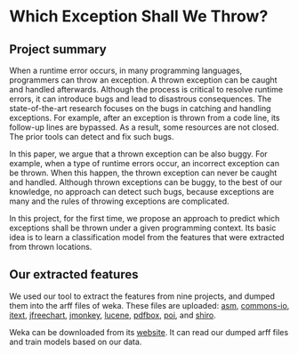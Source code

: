 # Which Exception Shall We Throw?

## Project summary

When a runtime error occurs, in many programming languages, programmers can throw an exception. A thrown exception can be caught and handled afterwards. Although the process is critical to resolve runtime errors, it can introduce bugs and lead to disastrous consequences. The state-of-the-art research focuses on the bugs in catching and handling exceptions. For example, after an exception is thrown from a code line, its follow-up lines are bypassed. As a result, some resources are not closed. The prior tools can detect and fix such bugs. 

In this paper, we argue that a thrown exception can be also buggy. For example, when a type of runtime errors occur, an incorrect exception can be thrown. When this happen, the thrown exception can never be caught and handled. Although thrown exceptions can be buggy, to the best of our knowledge, no approach can detect such bugs, because exceptions are many and the rules of throwing exceptions are complicated. 

In this project, for the first time, we propose an approach to predict which exceptions shall be thrown under a given programming context. Its basic idea is to learn a classification model from the features that were extracted from thrown locations. 


## Our extracted features

We used our tool to extract the features from nine projects, and dumped them into the arff files of weka. These files are uploaded: 
[asm](https://anonymous.4open.science/r/bd485ee0-aa90-4159-a560-086e2ad595b5/asm.arff), [commons-io](https://anonymous.4open.science/r/bd485ee0-aa90-4159-a560-086e2ad595b5/commons-io.arff), [itext](https://anonymous.4open.science/r/bd485ee0-aa90-4159-a560-086e2ad595b5/itext.arff), [jfreechart](https://anonymous.4open.science/r/bd485ee0-aa90-4159-a560-086e2ad595b5/jfreechart.arff), [jmonkey](https://anonymous.4open.science/r/bd485ee0-aa90-4159-a560-086e2ad595b5/jmonkeyengine.arff), [lucene](https://anonymous.4open.science/r/bd485ee0-aa90-4159-a560-086e2ad595b5/lucene.arff), [pdfbox](https://anonymous.4open.science/r/bd485ee0-aa90-4159-a560-086e2ad595b5/pdfbox.arff), [poi](https://anonymous.4open.science/r/bd485ee0-aa90-4159-a560-086e2ad595b5/arff), and [shiro](https://anonymous.4open.science/r/bd485ee0-aa90-4159-a560-086e2ad595b5/shiro.arff).


Weka can be downloaded from its [website](http://www.cs.waikato.ac.nz/ml/weka/). It can read our dumped arff files and train models based on our data. 



